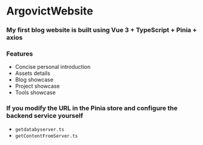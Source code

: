 # ArgovictWebsite

### My first blog website is built using Vue 3 + TypeScript + Pinia + axios

### Features

- Concise personal introduction
- Assets details
- Blog showcase
- Project showcase
- Tools showcase

### If you modify the URL in the Pinia store and configure the backend service yourself

- `getdatabyserver.ts`
- `getContentFromServer.ts`
